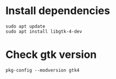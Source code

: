 # Install dependencies
```
sudo apt update
sudo apt install libgtk-4-dev
```

# Check gtk version
```
pkg-config --modversion gtk4
```
